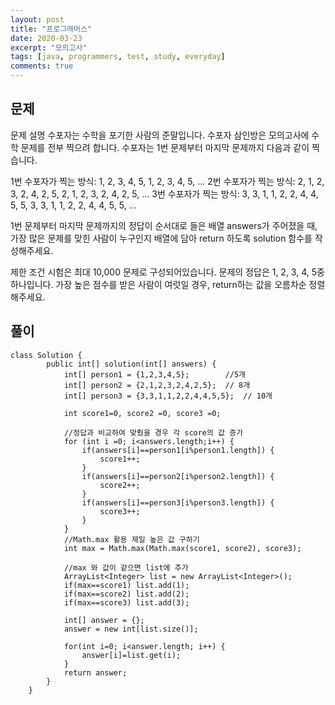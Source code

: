 ```yaml
---
layout: post
title: "프로그래머스"
date: 2020-03-23
excerpt: "모의고사"
tags: [java, programmers, test, study, everyday]
comments: true
---
```


## 문제

문제 설명
수포자는 수학을 포기한 사람의 준말입니다. 수포자 삼인방은 모의고사에 수학 문제를 전부 찍으려 합니다. 수포자는 1번 문제부터 마지막 문제까지 다음과 같이 찍습니다.

1번 수포자가 찍는 방식: 1, 2, 3, 4, 5, 1, 2, 3, 4, 5, ...
2번 수포자가 찍는 방식: 2, 1, 2, 3, 2, 4, 2, 5, 2, 1, 2, 3, 2, 4, 2, 5, ...
3번 수포자가 찍는 방식: 3, 3, 1, 1, 2, 2, 4, 4, 5, 5, 3, 3, 1, 1, 2, 2, 4, 4, 5, 5, ...

1번 문제부터 마지막 문제까지의 정답이 순서대로 들은 배열 answers가 주어졌을 때, 가장 많은 문제를 맞힌 사람이 누구인지 배열에 담아 return 하도록 solution 함수를 작성해주세요.

제한 조건
시험은 최대 10,000 문제로 구성되어있습니다.
문제의 정답은 1, 2, 3, 4, 5중 하나입니다.
가장 높은 점수를 받은 사람이 여럿일 경우, return하는 값을 오름차순 정렬해주세요.

## 풀이


```
class Solution {
	    public int[] solution(int[] answers) {
	    	int[] person1 = {1,2,3,4,5};		//5개
	    	int[] person2 = {2,1,2,3,2,4,2,5};	// 8개
	    	int[] person3 = {3,3,1,1,2,2,4,4,5,5};	// 10개
	    	
	    	int score1=0, score2 =0, score3 =0;
	    	
	    	//정답과 비교하여 맞췄을 경우 각 score의 값 증가
	    	for (int i =0; i<answers.length;i++) {
	    		if(answers[i]==person1[i%person1.length]) {
	    			score1++;
	    		}
	    		if(answers[i]==person2[i%person2.length]) {
	    			score2++;
	    		}
	    		if(answers[i]==person3[i%person3.length]) {
	    			score3++;
	    		}
	    	}
	    	//Math.max 활용 제일 높은 값 구하기
	    	int max = Math.max(Math.max(score1, score2), score3);
            
	    	//max 와 값이 같으면 list에 추가
	    	ArrayList<Integer> list = new ArrayList<Integer>();
	    	if(max==score1) list.add(1);
	    	if(max==score2) list.add(2);
	    	if(max==score3) list.add(3);
	    	
	        int[] answer = {};
	        answer = new int[list.size()];
	        
	        for(int i=0; i<answer.length; i++) {
	        	answer[i]=list.get(i);
	        }
	        return answer;
	    }
	}
```

## 

